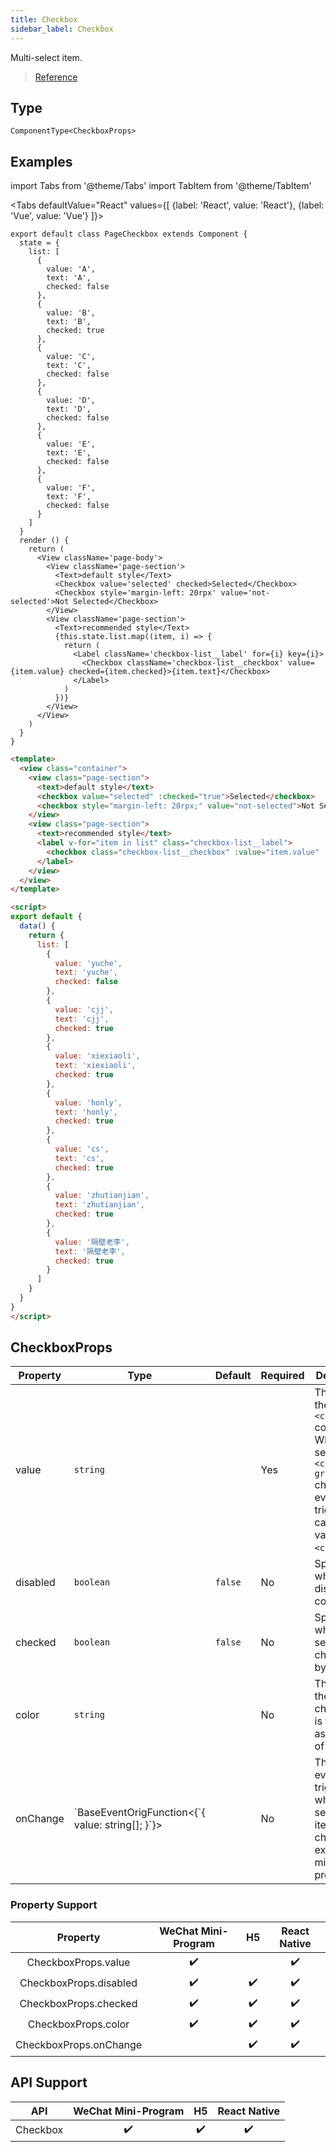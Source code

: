 ```yaml
---
title: Checkbox
sidebar_label: Checkbox
---
```


Multi-select item.

> [Reference](https://developers.weixin.qq.com/miniprogram/en/dev/component/checkbox.html)

## Type

```tsx
ComponentType<CheckboxProps>
```

## Examples

import Tabs from '@theme/Tabs'
import TabItem from '@theme/TabItem'

<Tabs
  defaultValue="React"
  values={[
    {label: 'React', value: 'React'},
    {label: 'Vue', value: 'Vue'}
  ]}>
<TabItem value="React">

```tsx
export default class PageCheckbox extends Component {
  state = {
    list: [
      {
        value: 'A',
        text: 'A',
        checked: false
      },
      {
        value: 'B',
        text: 'B',
        checked: true
      },
      {
        value: 'C',
        text: 'C',
        checked: false
      },
      {
        value: 'D',
        text: 'D',
        checked: false
      },
      {
        value: 'E',
        text: 'E',
        checked: false
      },
      {
        value: 'F',
        text: 'F',
        checked: false
      }
    ]
  }
  render () {
    return (
      <View className='page-body'>
        <View className='page-section'>
          <Text>default style</Text>
          <Checkbox value='selected' checked>Selected</Checkbox>
          <Checkbox style='margin-left: 20rpx' value='not-selected'>Not Selected</Checkbox>
        </View>
        <View className='page-section'>
          <Text>recommended style</Text>
          {this.state.list.map((item, i) => {
            return (
              <Label className='checkbox-list__label' for={i} key={i}>
                <Checkbox className='checkbox-list__checkbox' value={item.value} checked={item.checked}>{item.text}</Checkbox>
              </Label>
            )
          })}
        </View>
      </View>
    )
  }
}
```
</TabItem>

<TabItem value="Vue">

```html
<template>
  <view class="container">
    <view class="page-section">
      <text>default style</text>
      <checkbox value="selected" :checked="true">Selected</checkbox>
      <checkbox style="margin-left: 20rpx;" value="not-selected">Not Selected</checkbox>
    </view>
    <view class="page-section">
      <text>recommended style</text>
      <label v-for="item in list" class="checkbox-list__label">
        <checkbox class="checkbox-list__checkbox" :value="item.value" :checked="item.checked">{{ item.text }}</checkbox>
      </label>
    </view>
  </view>
</template>

<script>
export default {
  data() {
    return {
      list: [
        {
          value: 'yuche',
          text: 'yuche',
          checked: false
        },
        {
          value: 'cjj',
          text: 'cjj',
          checked: true
        },
        {
          value: 'xiexiaoli',
          text: 'xiexiaoli',
          checked: true
        },
        {
          value: 'honly',
          text: 'honly',
          checked: true
        },
        {
          value: 'cs',
          text: 'cs',
          checked: true
        },
        {
          value: 'zhutianjian',
          text: 'zhutianjian',
          checked: true
        },
        {
          value: '隔壁老李',
          text: '隔壁老李',
          checked: true
        }
      ]
    }
  }
}
</script>

```

</TabItem>
</Tabs>

## CheckboxProps


<table>
  <thead>
    <tr>
      <th>Property</th>
      <th>Type</th>
      <th style={{ textAlign: "center"}}>Default</th>
      <th style={{ textAlign: "center"}}>Required</th>
      <th>Description</th>
    </tr>
  </thead>
  <tbody>
    <tr>
      <td>value</td>
      <td><code>string</code></td>
      <td style={{ textAlign: "center"}}></td>
      <td style={{ textAlign: "center"}}>Yes</td>
      <td>The ID of the <code>&lt;checkbox/&gt;</code> component. When it is selected, a <code>&lt;checkbox-group/&gt;</code> change event is triggered, carrying the value of <code>&lt;checkbox/&gt;</code>.</td>
    </tr>
    <tr>
      <td>disabled</td>
      <td><code>boolean</code></td>
      <td style={{ textAlign: "center"}}><code>false</code></td>
      <td style={{ textAlign: "center"}}>No</td>
      <td>Specifies whether to disable the component.</td>
    </tr>
    <tr>
      <td>checked</td>
      <td><code>boolean</code></td>
      <td style={{ textAlign: "center"}}><code>false</code></td>
      <td style={{ textAlign: "center"}}>No</td>
      <td>Specifies whether to select the checkbox by default.</td>
    </tr>
    <tr>
      <td>color</td>
      <td><code>string</code></td>
      <td style={{ textAlign: "center"}}></td>
      <td style={{ textAlign: "center"}}>No</td>
      <td>The color of the checkbox. It is the same as the color of the css.</td>
    </tr>
    <tr>
      <td>onChange</td>
      <td>
        `BaseEventOrigFunction&lt;{`{ value: string[]; }`}&gt;
      </td>
      <td style={{ textAlign: "center"}}></td>
      <td style={{ textAlign: "center"}}>No</td>
      <td>The change event is triggered when the selected item changes, except for mini-program.</td>
    </tr>
  </tbody>
</table>

### Property Support

| Property | WeChat Mini-Program | H5 | React Native |
| :---: | :---: | :---: | :---: |
| CheckboxProps.value | ✔️ |  | ✔️ |
| CheckboxProps.disabled | ✔️ | ✔️ | ✔️ |
| CheckboxProps.checked | ✔️ | ✔️ | ✔️ |
| CheckboxProps.color | ✔️ | ✔️ | ✔️ |
| CheckboxProps.onChange |  | ✔️ | ✔️ |

## API Support

| API | WeChat Mini-Program | H5 | React Native |
| :---: | :---: | :---: | :---: |
| Checkbox | ✔️ | ✔️ | ✔️ |
